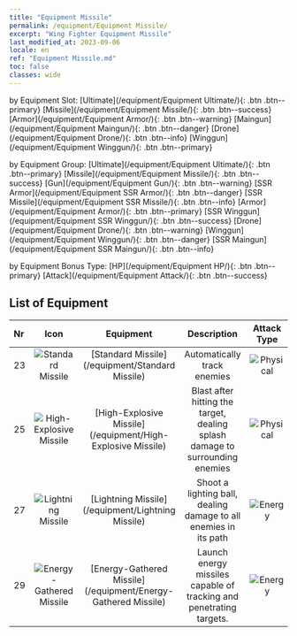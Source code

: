 ```yaml
---
title: "Equipment Missile"
permalink: /equipment/Equipment Missile/
excerpt: "Wing Fighter Equipment Missile"
last_modified_at: 2023-09-06
locale: en
ref: "Equipment Missile.md"
toc: false
classes: wide
---
```


  by Equipment Slot:  [Ultimate](/equipment/Equipment Ultimate/){: .btn .btn--primary}   [Missile](/equipment/Equipment Missile/){: .btn .btn--success}   [Armor](/equipment/Equipment Armor/){: .btn .btn--warning}   [Maingun](/equipment/Equipment Maingun/){: .btn .btn--danger}   [Drone](/equipment/Equipment Drone/){: .btn .btn--info}   [Winggun](/equipment/Equipment Winggun/){: .btn .btn--primary} 

  by Equipment Group:  [Ultimate](/equipment/Equipment Ultimate/){: .btn .btn--primary}   [Missile](/equipment/Equipment Missile/){: .btn .btn--success}   [Gun](/equipment/Equipment Gun/){: .btn .btn--warning}   [SSR Armor](/equipment/Equipment SSR Armor/){: .btn .btn--danger}   [SSR Missile](/equipment/Equipment SSR Missile/){: .btn .btn--info}   [Armor](/equipment/Equipment Armor/){: .btn .btn--primary}   [SSR Winggun](/equipment/Equipment SSR Winggun/){: .btn .btn--success}   [Drone](/equipment/Equipment Drone/){: .btn .btn--warning}   [Winggun](/equipment/Equipment Winggun/){: .btn .btn--danger}   [SSR Maingun](/equipment/Equipment SSR Maingun/){: .btn .btn--info} 

  by Equipment Bonus Type:  [HP](/equipment/Equipment HP/){: .btn .btn--primary}   [Attack](/equipment/Equipment Attack/){: .btn .btn--success} 

## List of Equipment

  |  Nr | Icon |      Equipment        |   Description   | Attack Type |
  |:----|:----:|:---------------:|:---------------:|:---:|
  | 23 | ![Standard Missile](/images/equipment/daodan1_p.png) | [Standard Missile](/equipment/Standard Missile) | Automatically track enemies | ![Physical](/images/common_sx_icon9.png) | 
  | 25 | ![High-Explosive Missile](/images/equipment/daodan2_p.png) | [High-Explosive Missile](/equipment/High-Explosive Missile) | Blast after hitting the target, dealing splash damage to surrounding enemies | ![Physical](/images/common_sx_icon9.png) | 
  | 27 | ![Lightning Missile](/images/equipment/daodan3_p.png) | [Lightning Missile](/equipment/Lightning Missile) | Shoot a lighting ball, dealing damage to all enemies in its path | ![Energy](/images/common_sx_icon8.png) | 
  | 29 | ![Energy-Gathered Missile](/images/equipment/daodan4_p.png) | [Energy-Gathered Missile](/equipment/Energy-Gathered Missile) | Launch energy missiles capable of tracking and penetrating targets. | ![Energy](/images/common_sx_icon8.png) | 
